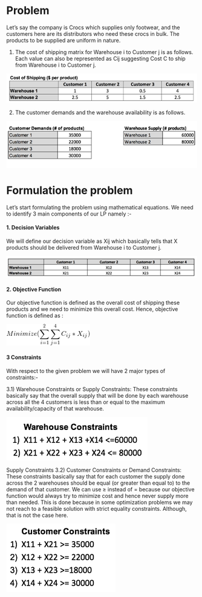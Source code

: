 # Problem 

Let’s say the company is Crocs which supplies only footwear, and the customers here are its distributors who need these crocs in bulk. 
The products to be supplied are uniform in nature.


1. The cost of shipping matrix for Warehouse i to Customer j is as follows. Each value can also be represented as Cij 
suggesting Cost C to ship from Warehouse i to Customer j.

![alt text](assets/imgs/image01.png)

2. The customer demands and the warehouse availability is as follows.

![alt text](assets/imgs/image02.png)

# Formulation the problem 
Let’s start formulating the problem using mathematical equations. We need to identify 3 main components of our LP namely :-

#### 1. Decision Variables
We will define our decision variable as Xij which basically tells that X products should be delivered from Warehouse
i to Customer j.

![alt text](assets/imgs/image03.png)

#### 2. Objective Function
Our objective function is defined as the overall cost of shipping these products and we need to minimize this overall 
cost. Hence, objective function is defined as :

![alt text](assets/imgs/image04.png)

#### 3 Constraints
With respect to the given problem we will have 2 major 
types of constraints:-

3.1) Warehouse Constraints or Supply Constraints: These constraints basically say that the overall supply that 
will be done by each warehouse across all the 4 customers is less than or equal to the maximum availability/capacity 
of that warehouse.

![alt text](assets/imgs/image05.png)

Supply Constraints
3.2) Customer Constraints or Demand Constraints: These constraints basically say that for each customer the supply
done across the 2 warehouses should be equal (or greater than equal to) to the demand of that customer. 
We can use ≥ instead of = because our objective function would always try to minimize cost and hence never supply 
more than needed. This is done because in some optimization problems we may not reach to a feasible solution 
with strict equality constraints. Although, that is not the case here.


![alt text](assets/imgs/image06.png)

